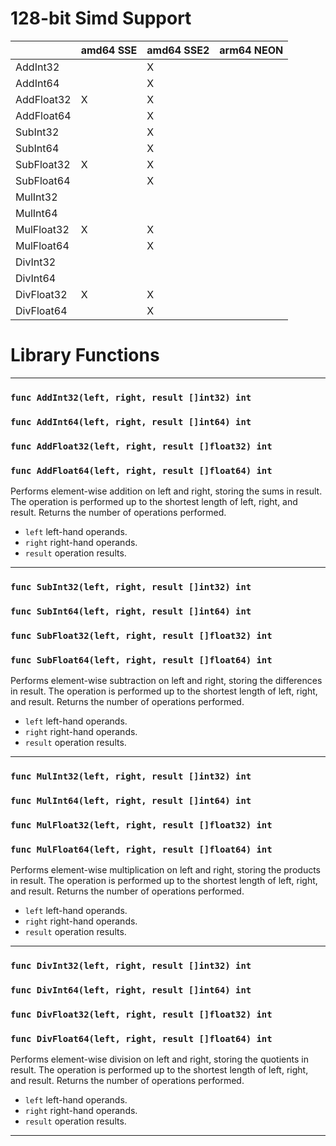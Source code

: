 # 128-bit Simd Support
|          |amd64 SSE|amd64 SSE2|arm64 NEON|
|----------|---------|----------|----------|
|AddInt32  |         |X         |          |
|AddInt64  |         |X         |          |
|AddFloat32|X        |X         |          |
|AddFloat64|         |X         |          |
|SubInt32  |         |X         |          |
|SubInt64  |         |X         |          |
|SubFloat32|X        |X         |          |
|SubFloat64|         |X         |          |
|MulInt32  |         |          |          |
|MulInt64  |         |          |          |
|MulFloat32|X        |X         |          |
|MulFloat64|         |X         |          |
|DivInt32  |         |          |          |
|DivInt64  |         |          |          |
|DivFloat32|X        |X         |          |
|DivFloat64|         |X         |          |
# Library Functions
---
### ```func AddInt32(left, right, result []int32) int```
### ```func AddInt64(left, right, result []int64) int```
### ```func AddFloat32(left, right, result []float32) int```
### ```func AddFloat64(left, right, result []float64) int```
Performs element-wise addition on left and right, storing the sums in result.
The operation is performed up to the shortest length of left, right, and result.
Returns the number of operations performed.
- ```left``` left-hand operands.
- ```right``` right-hand operands.
- ```result``` operation results.
---
### ```func SubInt32(left, right, result []int32) int```
### ```func SubInt64(left, right, result []int64) int```
### ```func SubFloat32(left, right, result []float32) int```
### ```func SubFloat64(left, right, result []float64) int```
Performs element-wise subtraction on left and right, storing the differences in result.
The operation is performed up to the shortest length of left, right, and result.
Returns the number of operations performed.
- ```left``` left-hand operands.
- ```right``` right-hand operands.
- ```result``` operation results.
---
### ```func MulInt32(left, right, result []int32) int```
### ```func MulInt64(left, right, result []int64) int```
### ```func MulFloat32(left, right, result []float32) int```
### ```func MulFloat64(left, right, result []float64) int```
Performs element-wise multiplication on left and right, storing the products in result.
The operation is performed up to the shortest length of left, right, and result.
Returns the number of operations performed.
- ```left``` left-hand operands.
- ```right``` right-hand operands.
- ```result``` operation results.
---
### ```func DivInt32(left, right, result []int32) int```
### ```func DivInt64(left, right, result []int64) int```
### ```func DivFloat32(left, right, result []float32) int```
### ```func DivFloat64(left, right, result []float64) int```
Performs element-wise division on left and right, storing the quotients in result.
The operation is performed up to the shortest length of left, right, and result.
Returns the number of operations performed.
- ```left``` left-hand operands.
- ```right``` right-hand operands.
- ```result``` operation results.
---

